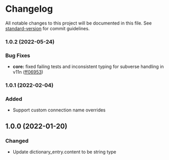 # Changelog

All notable changes to this project will be documented in this file. See [standard-version](https://github.com/conventional-changelog/standard-version) for commit guidelines.

### 1.0.2 (2022-05-24)


### Bug Fixes

* **core:** fixed failing tests and inconsistent typing for subverse handling in v11n ([ff06953](https://github.com/STEPBible/BibleEngine/commit/ff06953ac01c8b71a8c9f60cd804f483a9240e21))

### 1.0.1 (2022-02-04)
### Added
- Support custom connection name overrides

## 1.0.0 (2022-01-20)
### Changed
- Update dictionary_entry.content to be string type